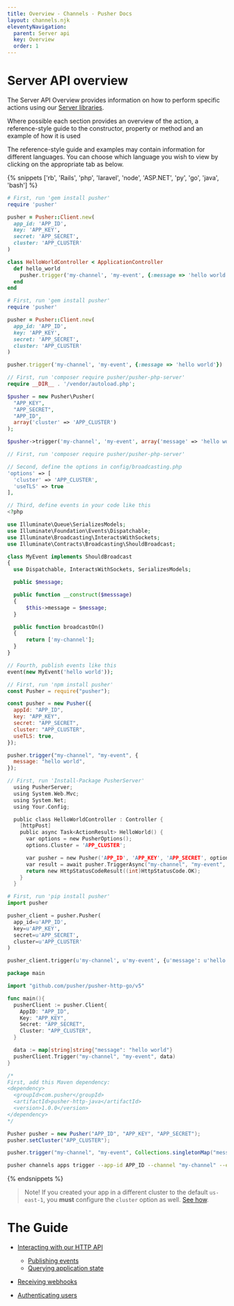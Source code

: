 ```yaml
---
title: Overview - Channels - Pusher Docs
layout: channels.njk
eleventyNavigation:
  parent: Server api
  key: Overview
  order: 1
---
```


# Server API overview

The Server API Overview provides information on how to perform specific actions using our [Server libraries](/docs/channels/channels_libraries/libraries).

Where possible each section provides an overview of the action, a reference-style guide to the constructor, property or method and an example of how it is used

The reference-style guide and examples may contain information for different languages. You can choose which language you wish to view by clicking on the appropriate tab as below.

{% snippets ['rb', 'Rails', 'php', 'laravel', 'node', 'ASP.NET', 'py', 'go', 'java', 'bash'] %}

```rb
# First, run 'gem install pusher'
require 'pusher'

pusher = Pusher::Client.new(
  app_id: 'APP_ID',
  key: 'APP_KEY',
  secret: 'APP_SECRET',
  cluster: 'APP_CLUSTER'
)

class HelloWorldController < ApplicationController
  def hello_world
    pusher.trigger('my-channel', 'my-event', {:message => 'hello world'})
  end
end
```

```rb
# First, run 'gem install pusher'
require 'pusher'

pusher = Pusher::Client.new(
  app_id: 'APP_ID',
  key: 'APP_KEY',
  secret: 'APP_SECRET',
  cluster: 'APP_CLUSTER'
)

pusher.trigger('my-channel', 'my-event', {:message => 'hello world'})
```

```php
// First, run 'composer require pusher/pusher-php-server'
require __DIR__ . '/vendor/autoload.php';

$pusher = new Pusher\Pusher(
  "APP_KEY",
  "APP_SECRET",
  "APP_ID",
  array('cluster' => 'APP_CLUSTER')
);

$pusher->trigger('my-channel', 'my-event', array('message' => 'hello world'));
```

```php
// First, run 'composer require pusher/pusher-php-server'

// Second, define the options in config/broadcasting.php
'options' => [
  'cluster' => 'APP_CLUSTER',
  'useTLS' => true
],

// Third, define events in your code like this
<?php

use Illuminate\Queue\SerializesModels;
use Illuminate\Foundation\Events\Dispatchable;
use Illuminate\Broadcasting\InteractsWithSockets;
use Illuminate\Contracts\Broadcasting\ShouldBroadcast;

class MyEvent implements ShouldBroadcast
{
  use Dispatchable, InteractsWithSockets, SerializesModels;

  public $message;

  public function __construct($messsage)
  {
      $this->message = $message;
  }

  public function broadcastOn()
  {
      return ['my-channel'];
  }
}

// Fourth, publish events like this
event(new MyEvent('hello world'));
```

```js
// First, run 'npm install pusher'
const Pusher = require("pusher");

const pusher = new Pusher({
  appId: "APP_ID",
  key: "APP_KEY",
  secret: "APP_SECRET",
  cluster: "APP_CLUSTER",
  useTLS: true,
});

pusher.trigger("my-channel", "my-event", {
  message: "hello world",
});
```

```c
// First, run 'Install-Package PusherServer'
  using PusherServer;
  using System.Web.Mvc;
  using System.Net;
  using Your.Config;

  public class HelloWorldController : Controller {
    [httpPost]
    public async Task<ActionResult> HelloWorld() {
      var options = new PusherOptions();
      options.Cluster = 'APP_CLUSTER';

      var pusher = new Pusher('APP_ID', 'APP_KEY', 'APP_SECRET', options);
      var result = await pusher.TriggerAsync("my-channel", "my-event", new { message = "hello world" });
      return new HttpStatusCodeResult((int)HttpStatusCode.OK);
    }
  }
```

```py
# First, run 'pip install pusher'
import pusher

pusher_client = pusher.Pusher(
  app_id=u'APP_ID',
  key=u'APP_KEY',
  secret=u'APP_SECRET',
  cluster=u'APP_CLUSTER'
)

pusher_client.trigger(u'my-channel', u'my-event', {u'message': u'hello world'})
```

```go
package main

import "github.com/pusher/pusher-http-go/v5"

func main(){
  pusherClient := pusher.Client{
    AppID: "APP_ID",
    Key: "APP_KEY",
    Secret: "APP_SECRET",
    Cluster: "APP_CLUSTER",
  }

  data := map[string]string{"message": "hello world"}
  pusherClient.Trigger("my-channel", "my-event", data)
}
```

```java
/*
First, add this Maven dependency:
<dependency>
  <groupId>com.pusher</groupId>
  <artifactId>pusher-http-java</artifactId>
  <version>1.0.0</version>
</dependency>
*/

Pusher pusher = new Pusher("APP_ID", "APP_KEY", "APP_SECRET");
pusher.setCluster("APP_CLUSTER");

pusher.trigger("my-channel", "my-event", Collections.singletonMap("message", "Hello World"));
```

```bash
pusher channels apps trigger --app-id APP_ID --channel "my-channel" --event "my-event" --message "hello world"
```

{% endsnippets %}

> Note! If you created your app in a different cluster to the default `us-east-1`, you **must** configure the `cluster` option as well. [See how](/docs/channels/miscellaneous/clusters).

# The Guide

- [Interacting with our HTTP API](/docs/channels/server_api/http-api)

  - [Publishing events](/docs/channels/server_api/http-api#publishing-events)
  - [Querying application state](/docs/channels/server_api/http-api#querying-application-state)

- [Receiving webhooks](/docs/channels/server_api/webhooks)
- [Authenticating users](/docs/channels/server_api/authenticating-users)
